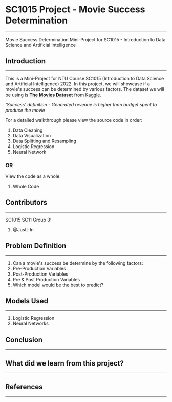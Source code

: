 # SC1015 Project - Movie Success Determination
***
Movie Success Determination Mini-Project for SC1015 - Introduction to Data Science and Artificial Intelligence

[](https://github.com/SC11-Grp3/SC1015-Movie-Success/blob/main/SC1015.png)

## Introduction
***
This is a Mini-Project for NTU Course SC1015 (Introduction to Data Science and Artificial Intelligence) 2022. In this project, we will showcase if a movie's success can be determined by various factors. The dataset we will be using is [**The Movies Dataset**](https://www.kaggle.com/datasets/rounakbanik/the-movies-dataset) from [Kaggle](https://www.kaggle.com/).

*'Success' definition - Generated revenue is higher than budget spent to produce the movie*

For a detailed walkthrough please view the source code in order:
1. Data Cleaning
2. Data Visualization
3. Data Splitting and Resampling
4. Logistic Regression
5. Neural Network

### OR


View the code as a whole:
1. Whole Code

## Contributors
***
SC1015 SC11 Group 3:
1. @Justt-In

## Problem Definition
***
1. Can a movie's success be determine by the following factors:
 1. Pre-Production Variables
 2. Post-Production Variables
 3. Pre & Post Production Variables
2. Which model would be the best to predict?

## Models Used
***
1. Logistic Regression
2. Neural Networks

## Conclusion
***

## What did we learn from this project?
***

## References
***
